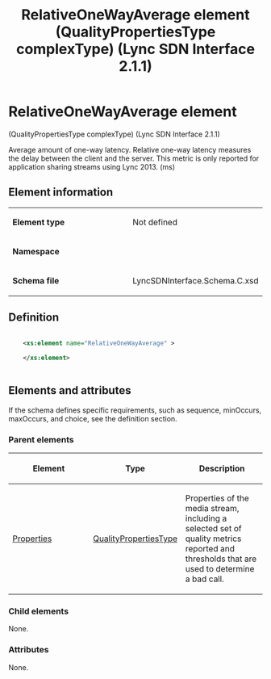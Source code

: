 ﻿---
title: RelativeOneWayAverage element (QualityPropertiesType complexType) (Lync SDN Interface 2.1.1)
TOCTitle: RelativeOneWayAverage element
ms:assetid: 5998760f-0525-ab66-5143-a9626a01341a
ms:mtpsurl: https://msdn.microsoft.com/en-us/library/Dn912803(v=office.15)
ms:contentKeyID: 64126972
ms.date: 02/16/2015
mtps_version: v=office.15
dev_langs:
- xml
---

# RelativeOneWayAverage element 

(QualityPropertiesType complexType) (Lync SDN Interface 2.1.1)

Average amount of one-way latency. Relative one-way latency measures the delay between the client and the server. This metric is only reported for application sharing streams using Lync 2013. (ms)

## Element information

<table>
<colgroup>
<col style="width: 50%" />
<col style="width: 50%" />
</colgroup>
<tbody>
<tr class="odd">
<td><p><strong>Element type</strong></p></td>
<td><p>Not defined</p></td>
</tr>
<tr class="even">
<td><p><strong>Namespace</strong></p></td>
<td><p></p></td>
</tr>
<tr class="odd">
<td><p><strong>Schema file</strong></p></td>
<td><p>LyncSDNInterface.Schema.C.xsd</p></td>
</tr>
</tbody>
</table>


## Definition

```xml

    <xs:element name="RelativeOneWayAverage" >
    
    </xs:element>
  
```

## Elements and attributes

If the schema defines specific requirements, such as sequence, minOccurs, maxOccurs, and choice, see the definition section.

### Parent elements

<table>
<colgroup>
<col style="width: 33%" />
<col style="width: 33%" />
<col style="width: 33%" />
</colgroup>
<thead>
<tr class="header">
<th><p>Element</p></th>
<th><p>Type</p></th>
<th><p>Description</p></th>
</tr>
</thead>
<tbody>
<tr class="odd">
<td><p><a href="properties-element-qualitytype-complextype-lync-sdn-interface-2-1-1.md">Properties</a></p></td>
<td><p><a href="qualitypropertiestype-complextype-lync-sdn-interface-2-1-1.md">QualityPropertiesType</a></p></td>
<td><p>Properties of the media stream, including a selected set of quality metrics reported and thresholds that are used to determine a bad call.</p></td>
</tr>
</tbody>
</table>


### Child elements

None.

### Attributes

None.

